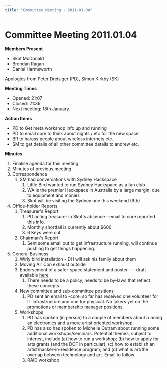 ```yaml
---
title: "Committee Meeting - 2011-01-04"
---
```

# Committee Meeting 2011.01.04

**Members Present**

-   Skot McDonald
-   Brendan Ragan
-   Daniel Harmsworth

Apologies from Peter Dreisiger (PD), Simon Kirkby (SK)

**Meeting Times**

-   Opened: 21:07
-   Closed: 21:36
-   Next meeting: 18th January.

**Action Items**

-   PD to Get meta workshop info up and running
-   PD to email core to think about nights / etc for the new space
-   BR to harass people about wireless internets etc.
-   SM to get details of all other committee details to andrew etc.

**Minutes**

1.  Finalise agenda for this meeting
2.  Minutes of previous meeting
3.  Correspondence
    1.  SM had conversations with Sydney Hackspace
        1.  Little Bird wanted to run Sydney Hackspace as a fan club
        2.  WA is the premier Hackspace in Australia by a large margin, due to equipment and monies
        3.  Skot will be visiting the Sydney one this weekend (9th)
4.  Office-holder Reports
    1.  Treasurer's Report
        1.  PD acting treasurer in Skot's absence - email to core reported this info.
        2.  Monthly shortfall is currently about \$600
        3.  6 Keys were cut
    2.  Chairman's Report
        1.  Sent some email out to get infrastructure running, will continue pushing to get things happening.
5.  General Business
    1.  Wirly bird installation - DH will ask his family about them
    2.  Moving Air Con exhaust outside
    3.  Endorsement of a safer-space statement and poster --- draft available [here](/committee/policies/safer_space)
        1.  There needs to be a policy, needs to be by-laws that reflect these concepts
    4.  New committee and sub-committee positions
        1.  PD sent an email to -core; so far has received one volunteer for IT infrastructure and one for physical. No takers yet on the promotions or membership manager positions.
    5.  Workshops
        1.  PD has spoken (in person) to a couple of members about running an electronics and a more artist oriented workshop.
        2.  PD has also has spoken to Michelle Outram about running some additional workshops/seminars. Potential themes, subject to interest, include (a) how to run a workshop; (b) how to apply for arts grants (and the DCF in particular); (c) how to establish an artist/hacker-in-residence program; and (d) what is art/the overlap between technology and art. Email to follow.
        3.  RAID workshop

